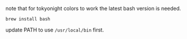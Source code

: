 note that for tokyonight colors to work the latest bash version is needed.

`brew install bash`

update PATH to use `/usr/local/bin` first.
